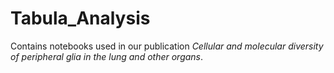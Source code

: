 # Tabula_Analysis

Contains notebooks used in our publication *Cellular and molecular diversity of peripheral glia in the lung and other organs*.
